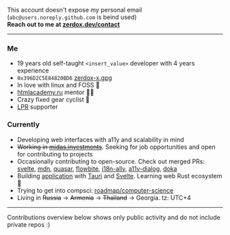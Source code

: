 This account doesn't expose my personal email (`abc@users.noreply.github.com` is beind used)  
**Reach out to me at [zerdox.dev/contact](https://zerdox.dev/en/contact)**

---

### Me
 - 19 years old self-taught `<insert_value>` developer with 4 years experience
 - `0x396D2C5E84820BD6` [zerdox-x.gpg](https://github.com/zerdox-x.gpg)
 - In love with linux and FOSS 🐧
 - [htmlacademy.ru](https://htmlacademy.ru/) mentor 👨‍🏫
 - Crazy fixed gear cyclist 🚴
 - [LPR](https://lp-russia.org/) supporter

### Currently
 - Developing web interfaces with a11y and scalability in mind
 - ~~Working in [midas.investments](https://midas.investments)~~. Seeking for job opportunities and open for contributing to projects
 - Occasionally contributing to open-source. Check out merged PRs: [svelte](https://github.com/sveltejs/svelte/pull/6065), [mdn](https://github.com/mdn/browser-compat-data/pull/12602), [quasar](https://github.com/quasarframework/quasar/pull/15756), [flowbite](https://github.com/themesberg/flowbite-svelte/pull/627), [i18n-ally](https://github.com/lokalise/i18n-ally/pull/826), [a11y-dialog](https://github.com/KittyGiraudel/a11y-dialog/pull/326), [doka](https://github.com/doka-guide/platform/pull/645)
 - Building [application](https://sr.ht/~zerdox/lithe/) with [Tauri](https://tauri.app/) and [Svelte](https://svelte.dev/). Learning web Rust ecosystem 🦀
 - Trying to get into compsci: [roadmap/computer-science](https://roadmap.sh/computer-science)
 - Living in ~~Russia~~ → ~~Armenia~~ → ~~Thailand~~ → Georgia. tz: UTC+4

---

Contributions overview below shows only public activity and do not include private repos :)
